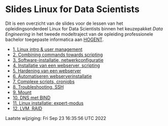 # Slides Linux for Data Scientists

Dit is een overzicht van de slides voor de lessen van het opleidingsonderdeel Linux for Data Scientists binnen het keuzepakket *Data Engineering* in het tweede modeltraject van de opleiding professionele bachelor toegepaste informatica aan [HOGENT](https://www.hogent.be/).

- [1. Linux intro &amp; user management](01-linux-intro.html)
- [2. Combining commands towards scripting](02-towards-scripting.html)
- [3. Software-installatie, netwerkconfiguratie](03-software-installatie.html)
- [4. Installatie van een webserver, scripting](04-installatie-webserver.html)
- [5. Hardening van een webserver](05-hardening.html)
- [6. Automatiseren webserverinstallatie](06-automatiseren.html)
- [7. Complexe scripts, cronjobs](07-scripting-cronjobs.html)
- [8. Troubleshooting, SSH](08-troubleshooting.html)
- [9. Mount](09-mount.html)
- [10. DNS met BIND](10-bind.html)
- [11. Linux installatie: expert-modus](11-expert-installatie.html)
- [12. LVM, RAID](12-LVM-RAID.html)

Laatste wijziging: Fri Sep 23 16:35:56 UTC 2022